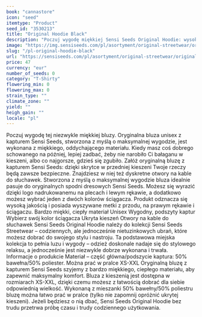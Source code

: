 ```yaml
---
book: "cannastore"
icon: "seed"
itemtype: "Product"
seed_id: "3530213"
title: "Original Hoodie Black"
description: "Poczuj wygodę miękkiej Sensi Seeds Original Hoodie: wysokiej jakości bluzy unisex, stworzonej z myślą o swobodzie ruchów. Kup online teraz!"
image: "https://img.sensiseeds.com/pl/asortyment/original-streetwear/original-hoodie-black-image.png"
slug: "/pl-original-hoodie-black"
url: "https://sensiseeds.com/pl/asortyment/original-streetwear/original-hoodie-black?a_aid=cannastore"
price: 47
currency: "eur"
number_of_seeds: 0
category: "T-Shirty"
flowering_min: 0
flowering_max: 0
strain_type: ""
climate_zone: ""
yield: ""
heigh_gain: ""
locale: "pl"
---
```

Poczuj wygodę tej niezwykle miękkiej bluzy. Oryginalna bluza unisex z kapturem Sensi Seeds, stworzona z myślą o maksymalnej wygodzie, jest wykonana z miękkiego, oddychającego materiału. Kiedy masz coś dobrego schowanego na później, lepiej zadbać, żeby nie narobiło Ci bałaganu w kieszeni, albo co najgorsze, gdzieś się zgubiło. Załóż oryginalną bluzę z kapturem Sensi Seeds: dzięki skrytce w przedniej kieszeni Twoje rzeczy będą zawsze bezpieczne. Znajdziesz w niej też dyskretne otwory na kable do słuchawek. Stworzona z myślą o maksymalnej wygodzie bluza idealnie pasuje do oryginalnych spodni dresowych Sensi Seeds. Możesz się wyrazić dzięki logo nadrukowanemu na plecach i lewym rękawie, a dodatkowo możesz wybrać jeden z dwóch kolorów ściągacza. Produkt odznacza się wysoką jakością i posiada wyszywane metki z przodu, na prawym rękawie i ściągaczu. Bardzo miękki, ciepły materiał Unisex Wygodny, podszyty kaptur Wybierz swój kolor ściągacza Ukryta kieszeń Otwory na kable do słuchawek Sensi Seeds Original Hoodie należy do kolekcji Sensi Seeds Streetwear – codziennych, ale jednocześnie nietuzinkowych ubrań, które możesz dobrać do swojego stylu i nastroju. Ta podstawowa miejska kolekcja to pełnia luzu i wygody – odzież doskonale nadaje się do stylowego relaksu, a jednocześnie jest niezwykle dobrze wykonana i trwała. Informacje o produkcie Materiał – część główna/podszycie kaptura: 50% bawełna/50% poliester. Można prać w pralce XS-XXL Oryginalną bluzę z kapturem Sensi Seeds szyjemy z bardzo miękkiego, ciepłego materiału, aby zapewnić maksymalny komfort. Bluza z kieszenią jest dostępna w rozmiarach XS-XXL, dzięki czemu możesz z łatwością dobrać dla siebie odpowiednią wielkość. Wykonaną z mieszanki 50% bawełny/50% poliestru bluzę można łatwo prać w pralce (tylko nie zapomnij opróżnić ukrytej kieszeni). Jeżeli będziesz o nią dbać, Sensi Seeds Original Hoodie bez trudu przetrwa próbę czasu i trudy codziennego użytkowania.
